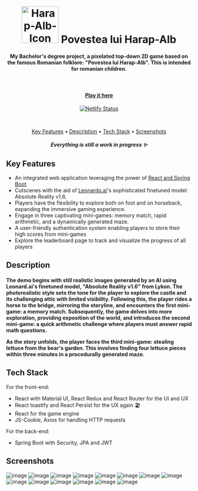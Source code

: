 <h1 align="center">
    <img src="https://github.com/VadeanFlaviuAlexandru/Bachelor_Project___Povestea_Lui_HarapAlb/assets/103831098/b4c2f305-c8cd-4701-b9dd-4f4aa00f3666" alt="Harap-Alb-Icon" width="100">
    Povestea lui Harap-Alb
  <br>
  <h4 align="center">My Bachelor's degree project, a pixelated top-down 2D game based on the famous Romanian folklore: "Povestea lui Harap-Alb". This is intended for romanian children.</h4>
  <br>
  <h4 align="center"><a href="https://povestea-lui-harap-alb.netlify.app/" target="_blank">Play it here</a></h4>
  <div align="center">
      
  [![Netlify Status](https://api.netlify.com/api/v1/badges/28350981-c0dd-41dd-a471-1418d33ccafe/deploy-status)](https://app.netlify.com/sites/povestea-lui-harap-alb/deploys)
  
  </div>  
  <br>
</h1>
<p align="center">
  <a href="#key-features">Key Features</a> •
  <a href="#description">Description</a> •
    <a href="#tech-stack">Tech Stack</a> •
    <a href="#screenshots">Screenshots</a>
</p>
<h5 align="center">Everything is still a work in progress ✨</h5>



## Key Features

* An integrated web application leveraging the power of <a href="#tech-stack">React and Spring Boot</a>.
* Cutscenes with the aid of <a href="https://leonardo.ai/" target="_blank">Leonardo.ai</a>'s sophisticated finetuned model: Absolute Reality v1.6.
* Players have the flexibility to explore both on foot and on horseback, expanding the immersive gaming experience.
* Engage in three captivating mini-games: memory match, rapid arithmetic, and a dynamically generated maze.
* A user-friendly authentication system enabling players to store their high scores from mini-games
* Explore the leaderboard page to track and visualize the progress of all players

## Description

<h4>The demo begins with still realistic images generated by an AI using Leonard.ai's finetuned model, "Absolute Reality v1.6" from Lykon. The photorealistic style sets the tone for the player to explore the castle and its challenging attic with limited visibility. Following this, the player rides a horse to the bridge, mirroring the storyline, and encounters the first mini-game: a memory match. Subsequently, the game delves into more exploration, providing exposition of the world, and introduces the second mini-game: a quick arithmetic challenge where players must answer rapid math questions.

As the story unfolds, the player faces the third mini-game: stealing lettuce from the bear's garden. This involves finding four lettuce pieces within three minutes in a procedurally generated maze.</h3>  

## Tech Stack

For the front-end:
* React with Material UI, React Redux and React Router for the UI and UX
* React toastify and React Persist for the UX again 🏖️
* React for the game engine
* JS-Cookie, Axios for handling HTTP requests

For the back-end:
* Spring Boot with Security, JPA and JWT

## Screenshots

![image](https://github.com/VadeanFlaviuAlexandru/Bachelor_Project___Povestea_Lui_HarapAlb/assets/103831098/1e5967dd-34d3-4c83-817a-276c1d9777be)
![image](https://github.com/VadeanFlaviuAlexandru/Bachelor_Project___Povestea_Lui_HarapAlb/assets/103831098/12d42292-4a9d-4fad-af0f-cb308be8c7c9)
![image](https://github.com/VadeanFlaviuAlexandru/Bachelor_Project___Povestea_Lui_HarapAlb/assets/103831098/2d1fd44c-3fe2-42e9-8baf-f4a9e67a5ab9)
![image](https://github.com/VadeanFlaviuAlexandru/Bachelor_Project___Povestea_Lui_HarapAlb/assets/103831098/d2352480-43a2-4326-a3ee-96b8bd120a62)
![image](https://github.com/VadeanFlaviuAlexandru/Bachelor_Project___Povestea_Lui_HarapAlb/assets/103831098/7db24ae3-3014-423c-81ab-118c45cfd6a2)
![image](https://github.com/VadeanFlaviuAlexandru/Bachelor_Project___Povestea_Lui_HarapAlb/assets/103831098/73734c84-aa42-47b5-91aa-d2ce46f72a78)
![image](https://github.com/VadeanFlaviuAlexandru/Bachelor_Project___Povestea_Lui_HarapAlb/assets/103831098/d3e08b3b-2206-4da9-9ed3-a9dc4c57cf9f)
![image](https://github.com/VadeanFlaviuAlexandru/Bachelor_Project___Povestea_Lui_HarapAlb/assets/103831098/fa8de636-3e8a-4b96-80c8-371617e6bfb6)
![image](https://github.com/VadeanFlaviuAlexandru/Bachelor_Project___Povestea_Lui_HarapAlb/assets/103831098/c28f9895-168d-4017-b638-1378478489a9)
![image](https://github.com/VadeanFlaviuAlexandru/Bachelor_Project___Povestea_Lui_HarapAlb/assets/103831098/7280d512-d62a-4d11-b162-28978c9f0ecb)
![image](https://github.com/VadeanFlaviuAlexandru/Bachelor_Project___Povestea_Lui_HarapAlb/assets/103831098/c40e6c29-57d0-4e62-8a97-d74c21cbbbfa)
![image](https://github.com/VadeanFlaviuAlexandru/Bachelor_Project___Povestea_Lui_HarapAlb/assets/103831098/56aa38a5-d927-41ec-9180-52cf8023d828)
![image](https://github.com/VadeanFlaviuAlexandru/Bachelor_Project___Povestea_Lui_HarapAlb/assets/103831098/961b838f-543e-43be-9b95-7409a910b83a)
![image](https://github.com/VadeanFlaviuAlexandru/Bachelor_Project___Povestea_Lui_HarapAlb/assets/103831098/1bbe4bf0-f87b-47f0-82ed-77316857daca)
